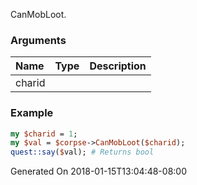 CanMobLoot.
### Arguments
**Name**|**Type**|**Description**
:---|:---|:---
charid||

### Example

```perl
my $charid = 1;
my $val = $corpse->CanMobLoot($charid);
quest::say($val); # Returns bool
```


Generated On 2018-01-15T13:04:48-08:00